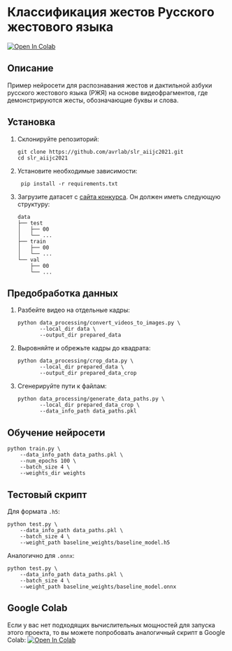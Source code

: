 # Классификация жестов Русского жестового языка
[![Open In Colab](https://colab.research.google.com/assets/colab-badge.svg)](https://colab.research.google.com/drive/177eTSRlhWISZ_5geApCFepq5n7bNSf-2)

## Описание
Пример нейросети для распознавания жестов и дактильной азбуки русского жестового языка (РЖЯ) на основе видеофрагментов, где демонстрируются жесты, обозначающие буквы и слова.

## Установка
1. Склонируйте репозиторий:
   ```shell
   git clone https://github.com/avrlab/slr_aiijc2021.git 
   cd slr_aiijc2021
   ```
2. Установите необходимые зависимости:
   ```shell
    pip install -r requirements.txt
   ```
3. Загрузите датасет с [сайта конкурса](https://aiijc.com/ru/). Он должен иметь следующую структуру:
    ```
    data
    ├── test
    │   ├── 00
    │   └── ...
    ├── train
    │   ├── 00
    │   └── ...
    └── val
        ├── 00
        └── ...
    ```
   
## Предобработка данных
1. Разбейте видео на отдельные кадры:
   ```shell
   python data_processing/convert_videos_to_images.py \
          --local_dir data \
          --output_dir prepared_data
   ```
   
2. Выровняйте и обрежьте кадры до квадрата:
   ```shell
   python data_processing/crop_data.py \
          --local_dir prepared_data \
          --output_dir prepared_data_crop
   ```
   
3. Сгенерируйте пути к файлам:
   ```shell
   python data_processing/generate_data_paths.py \
          --local_dir prepared_data_crop \
          --data_info_path data_paths.pkl
   ```
## Обучение нейросети
   ```shell
   python train.py \
       --data_info_path data_paths.pkl \
       --num_epochs 100 \
       --batch_size 4 \
       --weights_dir weights
   ```
## Тестовый скрипт
Для формата `.h5`:
   ```shell
   python test.py \
       --data_info_path data_paths.pkl \
       --batch_size 4 \
       --weight_path baseline_weights/baseline_model.h5
   ```

Аналогично для `.onnx`:
   ```shell
   python test.py \
       --data_info_path data_paths.pkl \
       --batch_size 4 \
       --weight_path baseline_weights/baseline_model.onnx
   ```

## Google Colab
Если у вас нет подходящих вычислительных мощностей для запуска этого проекта, то вы можете попробовать аналогичный скрипт в Google Colab:
[![Open In Colab](https://colab.research.google.com/assets/colab-badge.svg)](https://colab.research.google.com/drive/177eTSRlhWISZ_5geApCFepq5n7bNSf-2)


